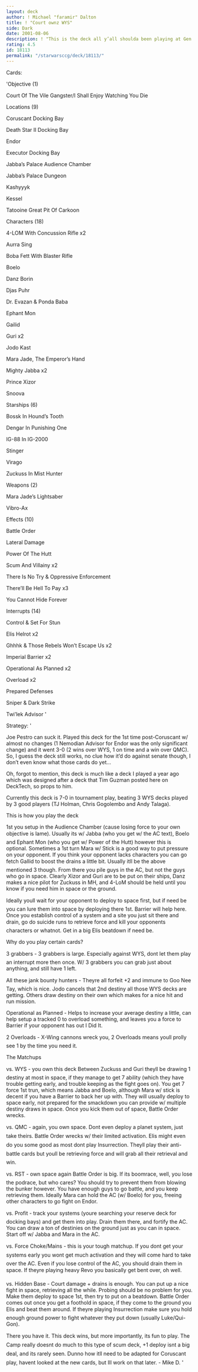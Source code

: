 ```yaml
---
layout: deck
author: ! Michael "faramir" Dalton
title: ! "Court ownz WYS"
side: Dark
date: 2001-08-06
description: ! "This is the deck all y’all shoulda been playing at Gen Con to wreck WYS instead of janky ties."
rating: 4.5
id: 18113
permalink: "/starwarsccg/deck/18113/"
---
```

Cards: 

'Objective (1)

Court Of The Vile Gangster/I Shall Enjoy Watching You Die 


Locations (9)

Coruscant Docking Bay 

Death Star II Docking Bay 

Endor 

Executor Docking Bay 

Jabba’s Palace Audience Chamber 

Jabba’s Palace Dungeon 

Kashyyyk 

Kessel 

Tatooine Great Pit Of Carkoon 


Characters (18)

4-LOM With Concussion Rifle  x2

Aurra Sing 

Boba Fett With Blaster Rifle 

Boelo 

Danz Borin 

Djas Puhr 

Dr. Evazan & Ponda Baba 

Ephant Mon 

Gailid 

Guri  x2

Jodo Kast 

Mara Jade, The Emperor’s Hand 

Mighty Jabba  x2

Prince Xizor 

Snoova 


Starships (6)

Bossk In Hound’s Tooth 

Dengar In Punishing One 

IG-88 In IG-2000 

Stinger 

Virago 

Zuckuss In Mist Hunter 


Weapons (2)

Mara Jade’s Lightsaber 

Vibro-Ax 


Effects (10)

Battle Order 

Lateral Damage 

Power Of The Hutt 

Scum And Villainy  x2

There Is No Try & Oppressive Enforcement 

There’ll Be Hell To Pay  x3

You Cannot Hide Forever 


Interrupts (14)

Control & Set For Stun 

Elis Helrot  x2

Ghhhk & Those Rebels Won’t Escape Us  x2

Imperial Barrier  x2

Operational As Planned  x2

Overload  x2

Prepared Defenses 

Sniper & Dark Strike 

Twi’lek Advisor  '

Strategy: '

Joe Pestro can suck it.  Played this deck for the 1st time post-Coruscant w/ almost no changes (1 Nemodian Advisor for Endor was the only significant change) and it went 3-0 (2 wins over WYS, 1 on time and a win over QMC).  So, I guess the deck still works, no clue how it’d do against senate though, I don’t even know what those cards do yet...


Oh, forgot to mention, this deck is much like a deck I played a year ago which was designed after a deck that Tim Guzman posted here on DeckTech, so props to him.


Currently this deck is 7-0 in tournament play, beating 3 WYS decks played by 3 good players (TJ Holman, Chris Gogolembo and Andy Talaga).


This is how you play the deck

1st you setup in the Audience Chamber (cause losing force to your own objective is lame).  Usually its w/ Jabba (who you get w/ the AC text), Boelo and Ephant Mon (who you get w/ Power of the Hutt) however this is optional.  Sometimes a 1st turn Mara w/ Stick is a good way to put pressure on your opponent.  If you think your opponent lacks characters you can go fetch Gallid to boost the drains a little bit.  Usually itll be the above mentioned 3 though.  From there you pile guys in the AC, but not the guys who go in space.  Clearly Xizor and Guri are to be put on their ships, Danz makes a nice pilot for Zuckuss in MH, and 4-LoM should be held until you know if you need him in space or the ground.


Ideally youll wait for your opponent to deploy to space first, but if need be you can lure them into space by deploying there 1st.  Barrier will help here.  Once you establish control of a system and a site you just sit there and drain, go do suicide runs to retrieve force and kill your opponents characters or whatnot.  Get in a big Elis beatdown if need be.


Why do you play certain cards?


3 grabbers - 3 grabbers is large.  Especially against WYS, dont let them play an interrupt more then once.  W/ 3 grabbers you can grab just about anything, and still have 1 left.


All these jank bounty hunters - Theyre all forfeit +2 and immune to Goo Nee Tay, which is nice.  Jodo cancels that 2nd destiny all those WYS decks are getting.  Others draw destiny on their own which makes for a nice hit and run mission.


Operational as Planned - Helps to increase your average destiny a little, can help setup a tracked 0 to overload something, and leaves you a force to Barrier if your opponent has out I Did It.


2 Overloads - X-Wing cannons wreck you, 2 Overloads means youll prolly see 1 by the time you need it.


The Matchups


vs. WYS - you own this deck  Between Zuckuss and Guri theyll be drawing 1 destiny at most in space, if they manage to get 7 ability (which they have trouble getting early, and trouble keeping as the fight goes on).  You get 7 force 1st trun, which means Jabba and Boelo, although Mara w/ stick is decent if you have a Barrier to back her up with.  They will usually deploy to space early, not prepared for the smackdown you can provide w/ multiple destiny draws in space.  Once you kick them out of space, Battle Order wrecks.


vs. QMC - again, you own space.  Dont even deploy a planet system, just take theirs.  Battle Order wrecks w/ their limited activation.  Elis might even do you some good as most dont play Insurrection.  Theyll play their anti-battle cards but youll be retrieving force and will grab all their retrieval and win.


vs. RST - own space again  Battle Order is big.  If its boomrace, well, you lose the podrace, but who cares?  You should try to prevent them from blowing the bunker however.  You have enough guys to go battle, and you keep retrieving them.  Ideally Mara can hold the AC (w/ Boelo) for you, freeing other characters to go fight on Endor.


vs. Profit - track your systems (youre searching your reserve deck for docking bays) and get them into play.  Drain them there, and fortify the AC.  You can draw a ton of destinies on the ground just as you can in space.  Start off w/ Jabba and Mara in the AC.


vs. Force Choke/Mains - this is your tough matchup.  If you dont get your systems early you wont get much activation and they will come hard to take over the AC.  Even if you lose control of the AC, you should drain them in space.  If theyre playing heavy Revo you basically get bent over, oh well.


vs. Hidden Base - Court damage + drains is enough.  You can put up a nice fight in space, retrieving all the while.  Probing should be no problem for you.  Make them deploy to space 1st, then try to put on a beatdown.  Battle Order comes out once you get a foothold in space, if they come to the ground you Elis and beat them around.  If theyre playing Insurrection make sure you hold enough ground power to fight whatever they put down (usually Luke/Qui-Gon). 


There you have it.  This deck wins, but more importantly, its fun to play.  The Camp really doesnt do much to this type of scum deck, +1 deploy isnt a big deal, and its rarely seen.  Dunno how itll need to be adapted for Coruscant play, havent looked at the new cards, but Ill work on that later. - Mike D.     '
